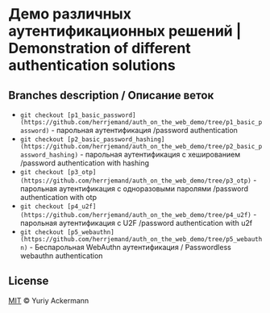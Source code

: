 # Демо различных аутентификационных решений | Demonstration of different authentication solutions

## Branches description / Описание веток

 - `git checkout [p1_basic_password](https://github.com/herrjemand/auth_on_the_web_demo/tree/p1_basic_password)` - парольная аутентификация /password authentication 
 - `git checkout [p2_basic_password_hashing](https://github.com/herrjemand/auth_on_the_web_demo/tree/p2_basic_password_hashing)` - парольная аутентификация с хешированием /password authentication with hashing
 - `git checkout [p3_otp](https://github.com/herrjemand/auth_on_the_web_demo/tree/p3_otp)` - парольная аутентификация с одноразовыми паролями /password authentication with otp
 - `git checkout [p4_u2f](https://github.com/herrjemand/auth_on_the_web_demo/tree/p4_u2f)` - парольная аутентификация с U2F /password authentication with u2f
 - `git checkout [p5_webauthn](https://github.com/herrjemand/auth_on_the_web_demo/tree/p5_webauthn)` - Беспарольная WebAuthn аутентификация / Passwordless webauthn authentication

## License

[MIT](https://github.com/herrjemand/auth_on_the_web_demo/blob/master/LICENSE.md) © Yuriy Ackermann